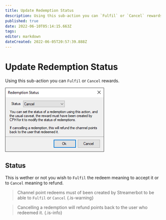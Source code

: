 ```yaml
---
title: Update Redemption Status
description: Using this sub-action you can `Fulfil` or `Cancel` rewards.
published: true
date: 2022-06-10T05:14:15.663Z
tags: 
editor: markdown
dateCreated: 2022-06-05T20:57:39.888Z
---
```


# Update Redemption Status
 
Using this sub-action you can `Fulfil` or `Cancel` rewards.

![redemption_status.png](/sb-wiki-images/redemption_status.png)

## Status
This is wether or not you wish to `Fulfil` the redeem meaning to accept it or to `Cancel` meaning to refund.

> Channel point redeems must of been created by Streamerbot to be able to `Fulfil` or `Cancel` {.is-warning}

> Cancelling a redemption will refund points back to the user who redeemed it. {.is-info}